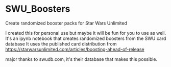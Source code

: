 # SWU_Boosters
Create randomized booster packs for Star Wars Unlimited

I created this for personal use but maybe it will be fun for you to use as well.
It's an ipynb notebook that creates randomized boosters from the SWU card database
It uses the published card distribution from
https://starwarsunlimited.com/articles/boosting-ahead-of-release

major thanks to swudb.com, it's their database that makes this possible. 
